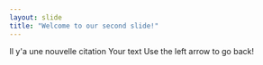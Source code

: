 ```yaml
---
layout: slide
title: "Welcome to our second slide!"
---
```

Il y'a une nouvelle citation
Your text
Use the left arrow to go back!

